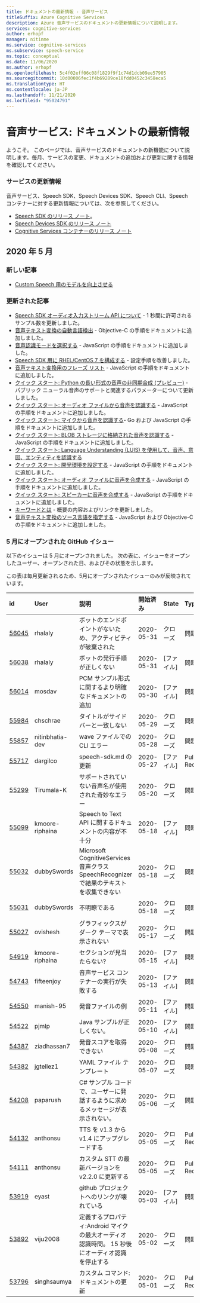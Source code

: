 ```yaml
---
title: ドキュメントの最新情報 - 音声サービス
titleSuffix: Azure Cognitive Services
description: Azure 音声サービスのドキュメントの更新情報について説明します。
services: cognitive-services
author: erhopf
manager: nitinme
ms.service: cognitive-services
ms.subservice: speech-service
ms.topic: conceptual
ms.date: 11/06/2020
ms.author: erhopf
ms.openlocfilehash: 5c4f02eff06c08f1829f9f1c74d1dcb09ee57905
ms.sourcegitcommit: 10d00006fec1f4b69289ce18fdd0452c3458eca5
ms.translationtype: HT
ms.contentlocale: ja-JP
ms.lasthandoff: 11/21/2020
ms.locfileid: "95024791"
---
```

# <a name="speech-service-whats-new-in-docs"></a>音声サービス: ドキュメントの最新情報

ようこそ。 このページでは、音声サービスのドキュメントの新機能について説明します。毎月、サービスの変更、ドキュメントの追加および更新に関する情報を確認してください。

### <a name="service-updates"></a>サービスの更新情報

音声サービス、Speech SDK、Speech Devices SDK、Speech CLI、Speech コンテナーに対する更新情報については、次を参照してください。
* [Speech SDK のリリース ノート](releasenotes.md)。
* [Speech Devices SDK のリリース ノート](devices-sdk-release-notes.md)
* [Cognitive Services コンテナーのリリース ノート](../containers/container-image-tags.md)

## <a name="may-2020"></a>2020 年 5 月

### <a name="new-articles"></a>新しい記事

* [Custom Speech 用のモデルを向上させる](how-to-custom-speech-improve-accuracy.md)

### <a name="updated-articles"></a>更新された記事

* [Speech SDK オーディオ入力ストリーム API について](how-to-use-audio-input-streams.md) - 1 秒間に許可されるサンプル数を更新しました。
* [音声テキスト変換の自動言語検出](how-to-automatic-language-detection.md) - Objective-C の手順をドキュメントに追加しました。
* [音声認識モードを選択する](./get-started-speech-to-text.md) - JavaScript の手順をドキュメントに追加しました。
* [Speech SDK 用に RHEL/CentOS 7 を構成する](how-to-configure-rhel-centos-7.md) - 設定手順を改善しました。
* [音声テキスト変換用のフレーズ リスト](./get-started-speech-to-text.md) - JavaScript の手順をドキュメントに追加しました。
* [クイック スタート: Python の長い形式の音声の非同期合成 (プレビュー)](./long-audio-api.md) - パブリック ニューラル音声のサポートと関連するパラメーターについて更新しました。
* [クイック スタート: オーディオ ファイルから音声を認識する](./get-started-speech-to-text.md) - JavaScript の手順をドキュメントに追加しました。
* [クイック スタート: マイクから音声を認識する](./get-started-speech-to-text.md)- Go および JavaScript の手順をドキュメントに追加しました。
* [クイック スタート: BLOB ストレージに格納された音声を認識する](quickstarts/from-blob.md) - JavaScript の手順をドキュメントに追加しました。
* [クイック スタート: Language Understanding (LUIS) を使用して、音声、意図、エンティティを認識する](quickstarts/intent-recognition.md)
* [クイック スタート: 開発環境を設定する](quickstarts/setup-platform.md) - JavaScript の手順をドキュメントに追加しました。
* [クイック スタート: オーディオ ファイルに音声を合成する](./get-started-text-to-speech.md) - JavaScript の手順をドキュメントに追加しました。
* [クイック スタート: スピーカーに音声を合成する](./get-started-text-to-speech.md) - JavaScript の手順をドキュメントに追加しました。
* [キーワードとは](custom-keyword-overview.md) - 概要の内容およびリンクを更新しました。
* [音声テキスト変換のソース言語を指定する](how-to-specify-source-language.md) - JavaScript および Objective-C の手順をドキュメントに追加しました。

### <a name="github-issues-opened-in-may"></a>5 月にオープンされた GitHub イシュー

以下のイシューは 5 月にオープンされました。 次の表に、イシューをオープンしたユーザー、オープンされた日、およびその状態を示します。  

この表は毎月更新されるため、5月にオープンされたイシューのみが反映されています。  

|id|User|説明|開始済み|State|Type|
| :--- | :--- | :--- | :--- | :--- | :--- |
|[56045](https://github.com/MicrosoftDocs/azure-docs/issues/56045)|rhalaly|ボットのエンドポイントがないため、アクティビティが破棄された|2020-05-31|クローズ|問題|
|[56038](https://github.com/MicrosoftDocs/azure-docs/issues/56038)|rhalaly|ボットの発行手順が正しくない|2020-05-31|[ファイル]|問題|
|[56014](https://github.com/MicrosoftDocs/azure-docs/issues/56014)|mosdav|PCM サンプル形式に関するより明確なドキュメントの追加|2020-05-30|[ファイル]|問題|
|[55984](https://github.com/MicrosoftDocs/azure-docs/issues/55984)|chschrae|タイトルがサイド バーと一致しない|2020-05-29|クローズ|問題|
|[55857](https://github.com/MicrosoftDocs/azure-docs/issues/55857)|nitinbhatia-dev|wave ファイルでの CLI エラー|2020-05-28|クローズ|問題|
|[55717](https://github.com/MicrosoftDocs/azure-docs/pull/55717)|dargilco|speech-sdk.md の更新|2020-05-27|[ファイル]|Pull Request|
|[55299](https://github.com/MicrosoftDocs/azure-docs/issues/55299)|Tirumala-K|サポートされていない音声名が使用された奇妙なエラー|2020-05-20|クローズ|問題|
|[55099](https://github.com/MicrosoftDocs/azure-docs/issues/55099)|kmoore-riphaina|Speech to Text API に関するドキュメントの内容が不十分|2020-05-18|[ファイル]|問題|
|[55032](https://github.com/MicrosoftDocs/azure-docs/issues/55032)|dubbySwords|Microsoft CognitiveServices 音声クラス SpeechRecognizer で結果のテキストを収集できない|2020-05-18|クローズ|問題|
|[55031](https://github.com/MicrosoftDocs/azure-docs/issues/55031)|dubbySwords|不明瞭である|2020-05-18|クローズ|問題|
|[55027](https://github.com/MicrosoftDocs/azure-docs/issues/55027)|ovishesh|グラフィックスがダーク テーマで表示されない|2020-05-17|クローズ|問題|
|[54919](https://github.com/MicrosoftDocs/azure-docs/issues/54919)|kmoore-riphaina|セクションが見当たらない?|2020-05-15|[ファイル]|問題|
|[54743](https://github.com/MicrosoftDocs/azure-docs/issues/54743)|fifteenjoy|音声サービス コンテナーの実行が失敗する|2020-05-13|[ファイル]|問題|
|[54550](https://github.com/MicrosoftDocs/azure-docs/issues/54550)|manish-95|発音ファイルの例|2020-05-11|[ファイル]|問題|
|[54522](https://github.com/MicrosoftDocs/azure-docs/issues/54522)|pjmlp|Java サンプルが正しくない。|2020-05-10|[ファイル]|問題|
|[54387](https://github.com/MicrosoftDocs/azure-docs/issues/54387)|ziadhassan7|発音スコアを取得できない|2020-05-08|クローズ|問題|
|[54382](https://github.com/MicrosoftDocs/azure-docs/issues/54382)|jgtellez1|YAML ファイル テンプレート|2020-05-07|クローズ|問題|
|[54208](https://github.com/MicrosoftDocs/azure-docs/issues/54208)|paparush|C# サンプル コードで、ユーザーに発話するように求めるメッセージが表示されない。|2020-05-06|クローズ|問題|
|[54132](https://github.com/MicrosoftDocs/azure-docs/pull/54132)|anthonsu|TTS を v1.3 から v1.4 にアップグレードする|2020-05-05|クローズ|Pull Request|
|[54111](https://github.com/MicrosoftDocs/azure-docs/pull/54111)|anthonsu|カスタム STT の最新バージョンを v2.2.0 に更新する|2020-05-05|クローズ|Pull Request|
|[53919](https://github.com/MicrosoftDocs/azure-docs/issues/53919)|eyast|github プロジェクトへのリンクが壊れている|2020-05-03|[ファイル]|問題|
|[53892](https://github.com/MicrosoftDocs/azure-docs/issues/53892)|viju2008|定義するプロパティ:Android マイクの最大オーディオ認識時間。 15 秒後にオーディオ認識を停止する|2020-05-02|クローズ|問題|
|[53796](https://github.com/MicrosoftDocs/azure-docs/pull/53796)|singhsaumya|カスタム コマンド: ドキュメントの更新|2020-05-01|クローズ|Pull Request|